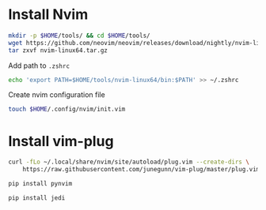 # Install Nvim #

```bash
mkdir -p $HOME/tools/ && cd $HOME/tools/
wget https://github.com/neovim/neovim/releases/download/nightly/nvim-linux64.tar.gz
tar zxvf nvim-linux64.tar.gz

```

Add path to `.zshrc`
```bash
echo 'export PATH=$HOME/tools/nvim-linux64/bin:$PATH' >> ~/.zshrc
```

Create nvim configuration file
```bash
touch $HOME/.config/nvim/init.vim

```

# Install vim-plug #

```bash
curl -fLo ~/.local/share/nvim/site/autoload/plug.vim --create-dirs \
    https://raw.githubusercontent.com/junegunn/vim-plug/master/plug.vim

```

```python
pip install pynvim
```

```python
pip install jedi
```

